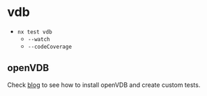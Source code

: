 # vdb

- `nx test vdb`
  - `--watch`
  - `--codeCoverage`

## openVDB

Check [blog](https://philippemorier.github.io/flash_cards/open_vdb.html) to see how to install
openVDB and create custom tests.
